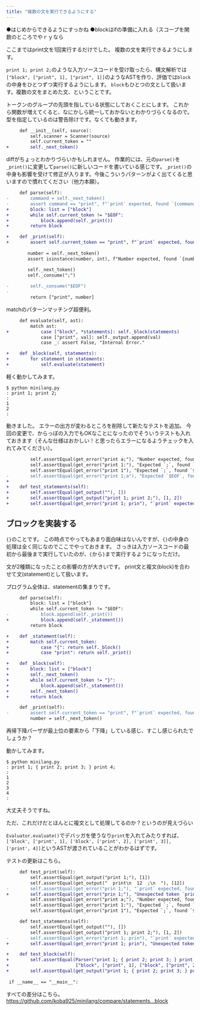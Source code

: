 ```yaml
---
title: "複数の文を実行できるようにする"
---
```


●はじめからできるようにすっかね
●blockはifの準備に入れる（スコープを関数のところでやｒｙなら

ここまではprint文を1回実行するだけでした。
複数の文を実行できるようにします。

`print 1; print 2;`のような入力ソースコードを受け取ったら、構文解析では`["block", ["print", 1], ["print", 1]]`のようなASTを作り、評価では`block`の中身をひとつずつ実行するようにします。
`block`もひとつの文として扱います。複数の文をまとめた文、ということです。

トークンのグループの先頭を指している状態にしておくことにします。
これから関数が増えてくると、なにかしら統一しておかないとわかりづらくなるので。
型を指定しているのは警告除けです。なくても動きます。


```diff py
     def __init__(self, source):
         self.scanner = Scanner(source)
         self.current_token = ""
+        self._next_token()
```

diffがちょっとわかりづらいかもしれません。
作業的には、元の`parse()`を`_print()`に変更して`parse()`に新しいコードを書いている感じです。`_print()`の中身も影響を受けて修正が入ります。今後こういうパターンがよく出てくると思いますので慣れてください（他力本願）。

```diff py 
     def parse(self):
-        command = self._next_token()
-        assert command == "print", f"`print` expected, found `{command}`."
+        block: list = ["block"]
+        while self.current_token != "$EOF":
+            block.append(self._print())
+        return block
```

```diff py
+    def _print(self):
+        assert self.current_token == "print", f"`print` expected, found `{self.current_token}`."
 
        number = self._next_token()
        assert isinstance(number, int), f"Number expected, found `{number}`."

        self._next_token()
        self._consume(";")
 
-        self._consume("$EOF")
-
         return ["print", number]
```

matchのパターンマッチング超便利。

```diff py
     def evaluate(self, ast):
         match ast:
+            case ["block", *statements]: self._block(statements)
             case ["print", val]: self._output.append(val)
             case _: assert False, "Internal Error."
```

```diff py 
+    def _block(self, statements):
+        for statement in statements:
+            self.evaluate(statement)
```

軽く動かしてみます。

```
$ python minilang.py 
: print 1; print 2;
: 
1
2
:
```

動きました。
エラーの出方が変わるところを削除して新たなテストを追加。
今回の変更で、からっぽの入力でもOKなことになったのでそういうテストも入れておきます（そんな仕様はおかしい！と思ったらエラーになるようチェックを入れてみてください）。

```diff py
         self.assertEqual(get_error("print a;"), "Number expected, found `a`.")
         self.assertEqual(get_error("print 1:"), "Expected `;`, found `:`.")
         self.assertEqual(get_error("print 1"), "Expected `;`, found `$EOF`.")
-        self.assertEqual(get_error("print 1;a"), "Expected `$EOF`, found `a`.")
+
+    def test_statements(self):
+        self.assertEqual(get_output(""), [])
+        self.assertEqual(get_output("print 1; print 2;"), [1, 2])
+        self.assertEqual(get_error("print 1; prin"), "`print` expected, found `prin`.")
```

## ブロックを実装する

`{}`のことです。
この時点でやってもあまり面白味はないんですが、`{}`の中身の処理は全く同じなのでここでやっておきます。
さっきは入力ソースコードの最初から最後まで実行していたのが、`{`から`}`まで実行するようになっただけ。

文が2種類になったことの影響の方が大きいです。
print文と複文(block)を合わせて文(statement)として扱います。

プログラム全体は、statementの集まりです。

```diff py
     def parse(self):
         block: list = ["block"]
         while self.current_token != "$EOF":
-            block.append(self._print())
+            block.append(self._statement())
         return block
```

```diff py
+    def _statement(self):
+        match self.current_token:
+            case "{": return self._block()
+            case "print": return self._print()
```

```diff py 
+    def _block(self):
+        block: list = ["block"]
+        self._next_token()
+        while self.current_token != "}":
+            block.append(self._statement())
+        self._next_token()
+        return block
```

```diff py
     def _print(self):
-        assert self.current_token == "print", f"`print` expected, found `{self.current_token}`."
         number = self._next_token()
```

再帰下降パーザが最上位の要素から「下降」している感じ、すこし感じられたでしょうか？

動かしてみます。

```
$ python minilang.py 
: print 1; { print 2; print 3; } print 4;
: 
1
2
3
4
: 
```

大丈夫そうですね。

ただ、これだけだとほんとに複文として処理してるのか？というのが見えづらい

`Evaluator.evaluate()`でデバッガを使うなり`print`を入れてみたりすれば、`['block', ['print', 1], ['block', ['print', 2], ['print', 3]], ['print', 4]]`というASTが渡されていることがわかるはずです。



テストの更新はこちら。

```diff py
     def test_print(self):
         self.assertEqual(get_output("print 1;"), [1])
         self.assertEqual(get_output("  print\n  12  ;\n  "), [12])
-        self.assertEqual(get_error("prin 1;"), "`print` expected, found `prin`.")
+        self.assertEqual(get_error("prin 1;"), "Unexpected token `prin`.")
         self.assertEqual(get_error("print a;"), "Number expected, found `a`.")
         self.assertEqual(get_error("print 1:"), "Expected `;`, found `:`.")
         self.assertEqual(get_error("print 1"), "Expected `;`, found `$EOF`.")
```

```diff py
     def test_statements(self):
         self.assertEqual(get_output(""), [])
         self.assertEqual(get_output("print 1; print 2;"), [1, 2])
-        self.assertEqual(get_error("print 1; prin"), "`print` expected, found `prin`.")
+        self.assertEqual(get_error("print 1; prin"), "Unexpected token `prin`.")
```

```diff py
+    def test_block(self):
+        self.assertEqual(Parser("print 1; { print 2; print 3; } print 4;").parse(),
+                         ["block", ["print", 1], ["block", ["print", 2], ["print", 3]], ["print", 4]])
+        self.assertEqual(get_output("print 1; { print 2; print 3; } print 4;"), [1, 2, 3, 4])
 
 if __name__ == "__main__":
```

すべての差分はこちら。
https://github.com/koba925/minilang/compare/statements...block
